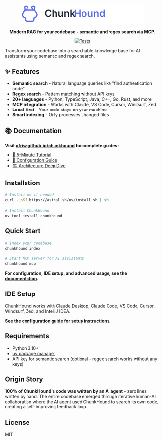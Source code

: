 <p align="center">
  <a href="https://ofriw.github.io/chunkhound">
    <img src="docs/public/wordmark.svg" alt="ChunkHound" width="400">
  </a>
</p>

<p align="center">
  <strong>Modern RAG for your codebase - semantic and regex search via MCP.</strong>
</p>

<p align="center">
  <a href="https://github.com/ofriw/chunkhound/actions">
    <img src="https://github.com/ofriw/chunkhound/actions/workflows/tests.yml/badge.svg" alt="Tests">
  </a>
</p>

Transform your codebase into a searchable knowledge base for AI assistants using semantic and regex search.

## ✨ Features

- **Semantic search** - Natural language queries like "find authentication code"
- **Regex search** - Pattern matching without API keys
- **20+ languages** - Python, TypeScript, Java, C++, Go, Rust, and more
- **MCP integration** - Works with Claude, VS Code, Cursor, Windsurf, Zed
- **Local-first** - Your code stays on your machine
- **Smart indexing** - Only processes changed files

## 📚 Documentation

**Visit [ofriw.github.io/chunkhound](https://ofriw.github.io/chunkhound) for complete guides:**
- [🚀 5-Minute Tutorial](https://ofriw.github.io/chunkhound/tutorial/)
- [🔧 Configuration Guide](https://ofriw.github.io/chunkhound/configuration/)
- [🏗️ Architecture Deep Dive](https://ofriw.github.io/chunkhound/under-the-hood/)

## Installation

```bash
# Install uv if needed
curl -LsSf https://astral.sh/uv/install.sh | sh

# Install ChunkHound
uv tool install chunkhound
```

## Quick Start

```bash
# Index your codebase
chunkhound index

# Start MCP server for AI assistants
chunkhound mcp
```

**For configuration, IDE setup, and advanced usage, see the [documentation](https://ofriw.github.io/chunkhound).**

## IDE Setup

ChunkHound works with Claude Desktop, Claude Code, VS Code, Cursor, Windsurf, Zed, and IntelliJ IDEA.

**See the [configuration guide](https://ofriw.github.io/chunkhound/configuration/) for setup instructions.**

## Requirements

- Python 3.10+
- [uv package manager](https://docs.astral.sh/uv/)
- API key for semantic search (optional - regex search works without any keys)

## Origin Story

**100% of ChunkHound's code was written by an AI agent** - zero lines written by hand. The entire codebase emerged through iterative human-AI collaboration where the AI agent used ChunkHound to search its own code, creating a self-improving feedback loop.

## License

MIT
